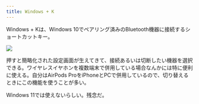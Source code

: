 ```yaml
---
title: Windows + K
---
```

Windows + Kは、Windows 10でペアリング済みのBluetooth機器に接続するショートカットキー。

![](https://lh5.googleusercontent.com/nyS_Qh5q4tPyvU9yyUdVNv8KEg4E-DZOWFamfGyCLsfQHL6HK5dNLMwzUKKhaSXcMuwQRVSNsoXcXxzgexHS6PEqx9T6uelU0zzc9sbzgD4li5EsqBBmULLbC-Pl1taCDhK97BUhg4eDk8eYRvm87MXD08-WpdNQXfCLVFwh4c-aOy0w1N-RsuW9)

押すと簡略化された設定画面が生えてきて、接続あるいは切断したい機器を選択できる。ワイヤレスイヤホンを複数端末で併用している場合なんかには特に便利に使える。自分はAirPods ProをiPhoneとPCで併用しているので、切り替えるときにこの機能を使うことが多い。

Windows 11では使えないらしい。残念だ。
